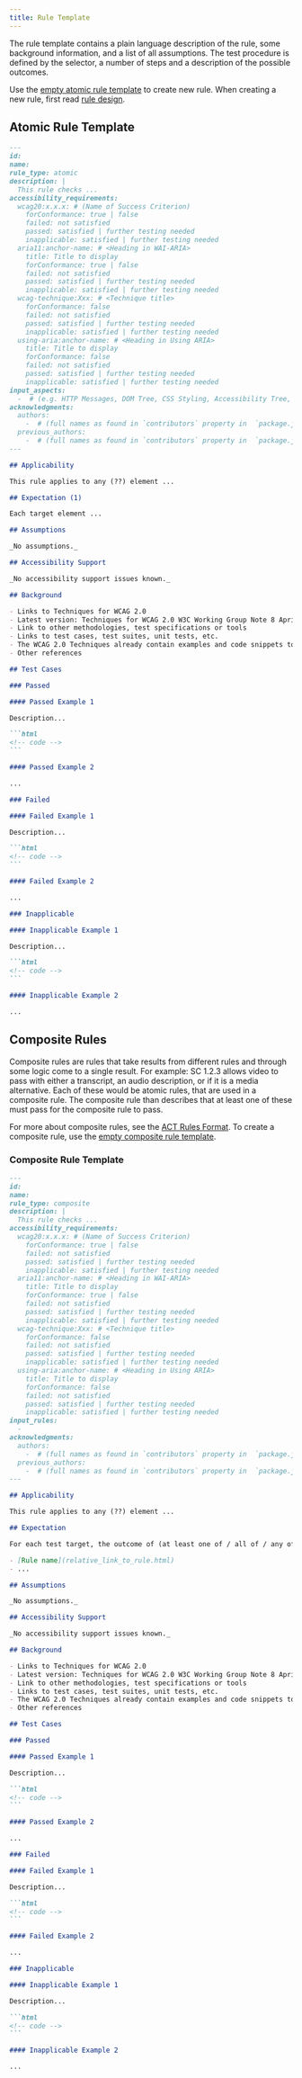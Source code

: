 ```yaml
---
title: Rule Template
---
```


The rule template contains a plain language description of the rule, some background information, and a list of all assumptions. The test procedure is defined by the selector, a number of steps and a description of the possible outcomes.

Use the [empty atomic rule template](https://raw.githubusercontent.com/act-rules/act-rules.github.io/develop/pages/design/atomic-template-empty.md) to create new rule. When creating a new rule, first read [rule design](/pages/design/rule-design/).

## Atomic Rule Template

````md
---
id:
name:
rule_type: atomic
description: |
  This rule checks ...
accessibility_requirements:
  wcag20:x.x.x: # (Name of Success Criterion)
    forConformance: true | false
    failed: not satisfied
    passed: satisfied | further testing needed
    inapplicable: satisfied | further testing needed
  aria11:anchor-name: # <Heading in WAI-ARIA>
    title: Title to display
    forConformance: true | false
    failed: not satisfied
    passed: satisfied | further testing needed
    inapplicable: satisfied | further testing needed
  wcag-technique:Xxx: # <Technique title>
    forConformance: false
    failed: not satisfied
    passed: satisfied | further testing needed
    inapplicable: satisfied | further testing needed
  using-aria:anchor-name: # <Heading in Using ARIA>
    title: Title to display
    forConformance: false
    failed: not satisfied
    passed: satisfied | further testing needed
    inapplicable: satisfied | further testing needed
input_aspects:
  -  # (e.g. HTTP Messages, DOM Tree, CSS Styling, Accessibility Tree, Language, etc.,)
acknowledgments:
  authors:
    -  # (full names as found in `contributors` property in  `package.json` - if not yet listed, please have authors added to the list)
  previous_authors:
    -  # (full names as found in `contributors` property in  `package.json` - if not yet listed, please have authors added to the list)
---

## Applicability

This rule applies to any (??) element ...

## Expectation (1)

Each target element ...

## Assumptions

_No assumptions._

## Accessibility Support

_No accessibility support issues known._

## Background

- Links to Techniques for WCAG 2.0
- Latest version: Techniques for WCAG 2.0 W3C Working Group Note 8 April 2014
- Link to other methodologies, test specifications or tools
- Links to test cases, test suites, unit tests, etc.
- The WCAG 2.0 Techniques already contain examples and code snippets to illustrate which content passes or fails the test. Whenever possible WCAG-ACT-RULES-CG refers to those. Another source for test cases is the W3C Before and After Demonstration.
- Other references

## Test Cases

### Passed

#### Passed Example 1

Description...

```html
<!-- code -->
```

#### Passed Example 2

...

### Failed

#### Failed Example 1

Description...

```html
<!-- code -->
```

#### Failed Example 2

...

### Inapplicable

#### Inapplicable Example 1

Description...

```html
<!-- code -->
```

#### Inapplicable Example 2

...
````

## Composite Rules

Composite rules are rules that take results from different rules and through some logic come to a single result. For example: SC 1.2.3 allows video to pass with either a transcript, an audio description, or if it is a media alternative. Each of these would be atomic rules, that are used in a composite rule. The composite rule than describes that at least one of these must pass for the composite rule to pass.

For more about composite rules, see the [ACT Rules Format](https://www.w3.org/TR/act-rules-format/#composed-rules). To create a composite rule, use the [empty composite rule template](https://raw.githubusercontent.com/act-rules/act-rules.github.io/develop/pages/design/composite-template-empty.md).

### Composite Rule Template

````md
---
id:
name:
rule_type: composite
description: |
  This rule checks ...
accessibility_requirements:
  wcag20:x.x.x: # (Name of Success Criterion)
    forConformance: true | false
    failed: not satisfied
    passed: satisfied | further testing needed
    inapplicable: satisfied | further testing needed
  aria11:anchor-name: # <Heading in WAI-ARIA>
    title: Title to display
    forConformance: true | false
    failed: not satisfied
    passed: satisfied | further testing needed
    inapplicable: satisfied | further testing needed
  wcag-technique:Xxx: # <Technique title>
    forConformance: false
    failed: not satisfied
    passed: satisfied | further testing needed
    inapplicable: satisfied | further testing needed
  using-aria:anchor-name: # <Heading in Using ARIA>
    title: Title to display
    forConformance: false
    failed: not satisfied
    passed: satisfied | further testing needed
    inapplicable: satisfied | further testing needed
input_rules:
  -
acknowledgments:
  authors:
    -  # (full names as found in `contributors` property in  `package.json` - if not yet listed, please have authors added to the list)
  previous_authors:
    -  # (full names as found in `contributors` property in  `package.json` - if not yet listed, please have authors added to the list)
---

## Applicability

This rule applies to any (??) element ...

## Expectation

For each test target, the outcome of (at least one of / all of / any of etc.) the following rules is (passed / failed / etc.):

- [Rule name](relative_link_to_rule.html)
- ...

## Assumptions

_No assumptions._

## Accessibility Support

_No accessibility support issues known._

## Background

- Links to Techniques for WCAG 2.0
- Latest version: Techniques for WCAG 2.0 W3C Working Group Note 8 April 2014
- Link to other methodologies, test specifications or tools
- Links to test cases, test suites, unit tests, etc.
- The WCAG 2.0 Techniques already contain examples and code snippets to illustrate which content passes or fails the test. Whenever possible WCAG-ACT-RULES-CG refers to those. Another source for test cases is the W3C Before and After Demonstration.
- Other references

## Test Cases

### Passed

#### Passed Example 1

Description...

```html
<!-- code -->
```

#### Passed Example 2

...

### Failed

#### Failed Example 1

Description...

```html
<!-- code -->
```

#### Failed Example 2

...

### Inapplicable

#### Inapplicable Example 1

Description...

```html
<!-- code -->
```

#### Inapplicable Example 2

...
````
